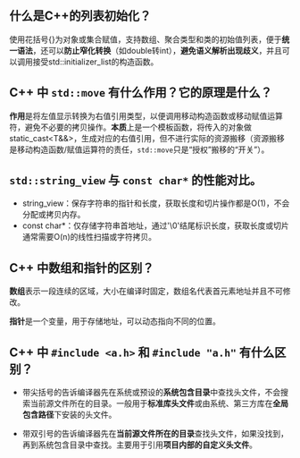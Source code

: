 ## 什么是C++的列表初始化？

使用花括号{}为对象或集合赋值，支持数组、聚合类型和类的初始值列表，便于**统一语法**，还可以**防止窄化转换**（如double转int），**避免语义解析出现歧义**，并且可以调用接受std::initializer_list的构造函数。

## C++ 中 `std::move` 有什么作用？它的原理是什么？

**作用**是将左值显示转换为右值引用类型，以便调用移动构造函数或移动赋值运算符，避免不必要的拷贝操作。**本质**上是一个模板函数，将传入的对象做static_cast<T&&>，生成对应的右值引用，但不进行实际的资源搬移（资源搬移是移动构造函数/赋值运算符的责任，`std::move`只是“授权”搬移的“开关”）。

## `std::string_view` 与 `const char*` 的性能对比。

* string_view：保存字符串的指针和长度，获取长度和切片操作都是O(1)，不会分配或拷贝内存。
* const char*：仅存储字符串首地址，通过'\0'结尾标识长度，获取长度或切片通常需要O(n)的线性扫描或字符拷贝。

## C++ 中数组和指针的区别？

**数组**表示一段连续的区域，大小在编译时固定，数组名代表首元素地址并且不可修改。

**指针**是一个变量，用于存储地址，可以动态指向不同的位置。

## C++ 中 `#include <a.h>` 和 `#include "a.h"` 有什么区别？

* 带尖括号的告诉编译器先在系统或预设的**系统包含目录**中查找头文件，不会搜索当前源文件所在的目录。一般用于**标准库头文件**或由系统、第三方库在**全局包含路径**下安装的头文件。

* 带双引号的告诉编译器先在**当前源文件所在的目录**查找头文件，如果没找到，再到系统包含目录中查找。主要用于引用**项目内部的自定义头文件**。